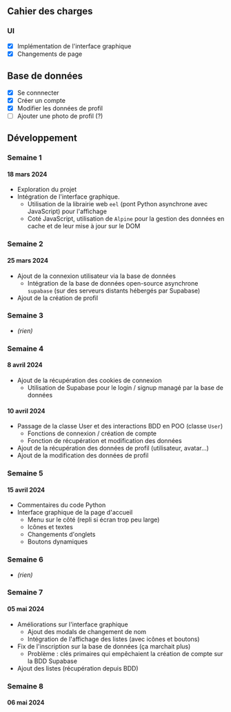 ## Cahier des charges

### UI
- [x] Implémentation de l'interface graphique
- [x] Changements de page

##  Base de données
- [x] Se connnecter
- [x] Créer un compte
- [x] Modifier les données de profil
- [ ] Ajouter une photo de profil (?)

## Développement

### Semaine 1
#### 18 mars 2024
- Exploration du projet
- Intégration de l'interface graphique.	
    - Utilisation de la librairie web `eel` (pont Python asynchrone avec JavaScript) pour l'affichage
    - Coté JavaScript, utilisation de `Alpine` pour la gestion des données en cache et de leur mise à jour sur le DOM

### Semaine 2
#### 25 mars 2024
- Ajout de la connexion utilisateur via la base de données
    - Intégration de la base de données open-source asynchrone `supabase` (sur des serveurs distants hébergés par Supabase)
- Ajout de la création de profil

### Semaine 3
- *(rien)*

### Semaine 4
#### 8 avril 2024
- Ajout de la récupération des cookies de connexion 
    - Utilisation de Supabase pour le login / signup managé par la base de données

#### 10 avril 2024
- Passage de la classe User et des interactions BDD en POO (classe `User`)
    - Fonctions de connexion / création de compte
    - Fonction de récupération et modification des données
- Ajout de la récupération des données de profil (utilisateur, avatar...)
- Ajout de la modification des données de profil


### Semaine 5
#### 15 avril 2024
- Commentaires du code Python
- Interface graphique de la page d'accueil
    - Menu sur le côté (repli si écran trop peu large)
    - Icônes et textes
    - Changements d'onglets
    - Boutons dynamiques

### Semaine 6
- *(rien)*

### Semaine 7
#### 05 mai 2024
- Améliorations sur l'interface graphique
    - Ajout des modals de changement de nom
    - Intégration de l'affichage des listes (avec icônes et boutons)
- Fix de l'inscription sur la base de données (ça marchait plus)
    - Problème : clés primaires qui empêchaient la création de compte sur la BDD Supabase
- Ajout des listes (récupération depuis BDD)

### Semaine 8
#### 06 mai 2024
